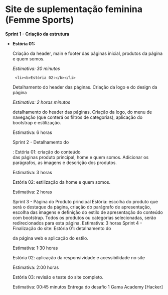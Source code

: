 <h1>Site de suplementação feminina (Femme Sports)</h1> 

<p><b>Sprint 1 - Criação da estrutura</b></p>

<ul>
  <li><b>Estória 01:</b></li>
  <p>Criação da header, main e footer das páginas inicial, produtos da página e quem somos.</p>
  <i>Estimativa: 30 minutos</i>

	
	 <li><b>Estória 02:</b></li>
  <p>Detalhamento do header das páginas. Criação da logo e do design da página</p>
  <i>Estimativa: 2 horas minutos</i>
	
 detalhamento do header das páginas. Criação da logo, do menu de navegação (que conterá os filtros de categorias), aplicação do bootstrap e estilização.

Estimativa: 6 horas

Sprint 2 - Detalhamento do <main>:
Estória 01: criação do conteúdo <main> das páginas produto principal, home e quem somos. Adicionar os parágrafos, as imagens e descrição dos produtos.

Estimativa: 3 horas

Estória 02: estilização da home e quem somos.

Estimativa: 2 horas

Sprint 3 - Página do Produto principal
Estória: escolha do produto que será o destaque da página, criação do parágrafo de apresentação, escolha das imagens e definição do estilo de apresentação do conteúdo com bootstrap. Todos os produtos ou categorias selecionadas, serão redirecionados para esta página.
Estimativa: 3 horas
Sprint 4 - Finalização do site:
Estória 01: detalhamento do <footer> da página web e aplicação do estilo.

Estimativa: 1:30 horas

Estória 02: aplicação da responsividade e acessibilidade no site

Estimativa: 2:00 horas

Estória 03: revisão e teste do site completo.

Estimativa: 00:45 minutos
Entrega do desafio 1 Gama Academy [Hacker]
  
  
  </ul>
